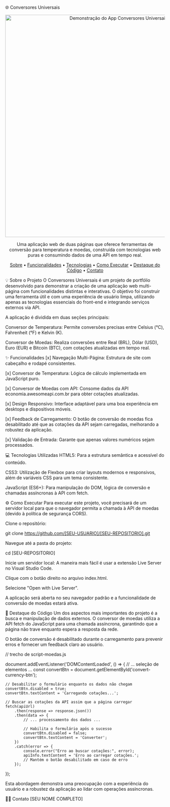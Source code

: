 🌐 Conversores Universais
<p align="center">
<!-- IMPORTANTE: Grave um GIF curto da sua aplicação funcionando e coloque o caminho dele aqui. -->
<!-- Mostre a navegação entre as páginas e o funcionamento de ambos os conversores! -->
<img src="[COLE O LINK PARA SEU GIF OU SCREENSHOT AQUI]" alt="Demonstração do App Conversores Universais" width="700px"/>
</p>

<p align="center">
Uma aplicação web de duas páginas que oferece ferramentas de conversão para temperatura e moedas, construída com tecnologias web puras e consumindo dados de uma API em tempo real.
</p>

<p align="center">
<a href="#-sobre-o-projeto">Sobre</a> •
<a href="#-funcionalidades">Funcionalidades</a> •
<a href="#-tecnologias-utilizadas">Tecnologias</a> •
<a href="#-como-executar">Como Executar</a> •
<a href="#-destaque-do-código">Destaque do Código</a> •
<a href="#-contato">Contato</a>
</p>

💡 Sobre o Projeto
O Conversores Universais é um projeto de portfólio desenvolvido para demonstrar a criação de uma aplicação web multi-página com funcionalidades distintas e interativas. O objetivo foi construir uma ferramenta útil e com uma experiência de usuário limpa, utilizando apenas as tecnologias essenciais do front-end e integrando serviços externos via API.

A aplicação é dividida em duas seções principais:

Conversor de Temperatura: Permite conversões precisas entre Celsius (°C), Fahrenheit (°F) e Kelvin (K).

Conversor de Moedas: Realiza conversões entre Real (BRL), Dólar (USD), Euro (EUR) e Bitcoin (BTC), com cotações atualizadas em tempo real.

✨ Funcionalidades
[x] Navegação Multi-Página: Estrutura de site com cabeçalho e rodapé consistentes.

[x] Conversor de Temperatura: Lógica de cálculo implementada em JavaScript puro.

[x] Conversor de Moedas com API: Consome dados da API economia.awesomeapi.com.br para obter cotações atualizadas.

[x] Design Responsivo: Interface adaptável para uma boa experiência em desktops e dispositivos móveis.

[x] Feedback de Carregamento: O botão de conversão de moedas fica desabilitado até que as cotações da API sejam carregadas, melhorando a robustez da aplicação.

[x] Validação de Entrada: Garante que apenas valores numéricos sejam processados.

💻 Tecnologias Utilizadas
HTML5: Para a estrutura semântica e acessível do conteúdo.

CSS3: Utilização de Flexbox para criar layouts modernos e responsivos, além de variáveis CSS para um tema consistente.

JavaScript (ES6+): Para manipulação do DOM, lógica de conversão e chamadas assíncronas à API com fetch.

⚙️ Como Executar
Para executar este projeto, você precisará de um servidor local para que o navegador permita a chamada à API de moedas (devido à política de segurança CORS).

Clone o repositório:

git clone https://github.com/[SEU-USUARIO]/[SEU-REPOSITORIO].git

Navegue até a pasta do projeto:

cd [SEU-REPOSITORIO]

Inicie um servidor local:
A maneira mais fácil é usar a extensão Live Server no Visual Studio Code.

Clique com o botão direito no arquivo index.html.

Selecione "Open with Live Server".

A aplicação será aberta no seu navegador padrão e a funcionalidade de conversão de moedas estará ativa.

🧠 Destaque do Código
Um dos aspectos mais importantes do projeto é a busca e manipulação de dados externos. O conversor de moedas utiliza a API fetch do JavaScript para uma chamada assíncrona, garantindo que a página não trave enquanto espera a resposta da rede.

O botão de conversão é desabilitado durante o carregamento para prevenir erros e fornecer um feedback claro ao usuário.

// trecho de script-moedas.js

document.addEventListener('DOMContentLoaded', () => {
    // ... seleção de elementos ...
    const convertBtn = document.getElementById('convert-currency-btn');

    // Desabilitar o formulário enquanto os dados não chegam
    convertBtn.disabled = true;
    convertBtn.textContent = 'Carregando cotações...';

    // Buscar as cotações da API assim que a página carregar
    fetch(apiUrl)
        .then(response => response.json())
        .then(data => {
            // ... processamento dos dados ...
            
            // Habilita o formulário após o sucesso
            convertBtn.disabled = false;
            convertBtn.textContent = 'Converter';
        })
        .catch(error => {
            console.error("Erro ao buscar cotações:", error);
            apiInfo.textContent = 'Erro ao carregar cotações.';
            // Mantém o botão desabilitado em caso de erro
        });
});

Esta abordagem demonstra uma preocupação com a experiência do usuário e a robustez da aplicação ao lidar com operações assíncronas.

👨‍💻 Contato
[SEU NOME COMPLETO]
